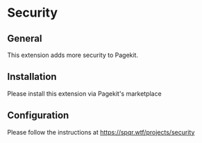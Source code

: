 # Security

## General
This extension adds more security to Pagekit.

## Installation
Please install this extension via Pagekit's marketplace

## Configuration
Please follow the instructions at https://spqr.wtf/projects/security